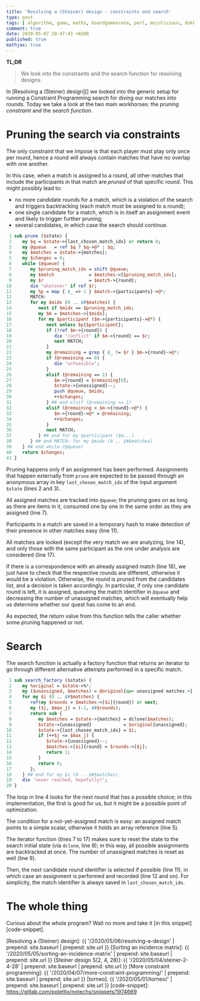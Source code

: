 ```yaml
---
title: 'Resolving a (Steiner) design - constraints and search'
type: post
tags: [ algorithm, game, maths, boardgamearena, perl, mojolicious, dokku ]
comment: true
date: 2020-05-07 20:47:43 +0200
published: true
mathjax: true
---
```


**TL;DR**

> We look into the constraints and the search function for resolving
> designs.

In [Resolving a (Steiner) design][] we looked into the generic setup for
running a Constraint Programming search for diving our matches into
rounds. Today we take a look at the two main workhorses: the *pruning
constraint* and the *search function*.

# Pruning the search via constraints

The only constraint that we impose is that each player must play only
once per round, hence a round will always contain matches that have no
overlap with one another.

In this case, when a match is assigned to a round, all other matches
that include the participants in that match are *pruned* of that
specific round. This might possibly lead to:

- no more candidate rounds for a match, which is a violation of the
  search and triggers backtracking (each match *must* be assigned to a
  round);
- one single candidate for a match, which is in itself an assignment
  event and likely to trigger further pruning;
- several candidates, in which case the search should continue.

```perl
 1 sub prune ($state) {
 2    my $q = $state->{last_chosen_match_idx} or return 0;
 3    my @queue   = ref $q ? $q->@* : $q;
 4    my $matches = $state->{matches};
 5    my $changes = 0;
 6    while (@queue) {
 7       my $pruning_match_idx = shift @queue;
 8       my $match             = $matches->[$pruning_match_idx];
 9       my $r                 = $match->{round};
10       die 'whatever' if ref $r;
11       my %p = map { $_ => 1 } $match->{participants}->@*;
12       MATCH:
13       for my $midx (0 .. $#$matches) {
14          next if $midx == $pruning_match_idx;
15          my $m = $matches->[$midx];
16          for my $participant ($m->{participants}->@*) {
17             next unless $p{$participant};
18             if (!ref $m->{round}) {
19                die 'conflict' if $m->{round} == $r;
20                next MATCH;
21             }
22             my @remaining = grep { $_ != $r } $m->{round}->@*;
23             if (@remaining == 0) {
24                die 'unfeasible';
25             }
26             elsif (@remaining == 1) {
27                $m->{round} = $remaining[0];
28                $state->{unassigned}--;
29                push @queue, $midx;
30                ++$changes;
31             } ## end elsif (@remaining == 1)
32             elsif (@remaining < $m->{round}->@*) {
33                $m->{round}->@* = @remaining;
34                ++$changes;
35             }
36             next MATCH;
37          } ## end for my $participant ($m...)
38       } ## end MATCH: for my $midx (0 .. $#$matches)
39    } ## end while (@queue)
40    return $changes;
41 }
```

Pruning happens only if an assignment has been performed. Assignments
that happen externally from `prune` are expected to be passed through an
anonymous array in key `last_chosen_match_idx` of the input argument
`$state` (lines 2 and 3).

All assigned matches are tracked into `@queue`; the pruning goes on as
long as there are items in it, consumed one by one in the same order as
they are assigned (line 7).

Participants in a match are saved in a temporary hash to make detection
of their presence in other matches easy (line 11).

All matches are looked (except the very match we are analyzing, line
14), and only those with the same participant as the one under analysis
are considered (line 17).

If there is a correspondence with an already assigned match (line 18),
we just have to check that the respective rounds are different,
otherwise it would be a violation. Otherwise, the round is pruned from
the candidates list, and a decision is taken accordingly. In particular,
if only one candidate round is left, it is assigned, queueing the match
identifier in `@queue` and decreasing the number of unassigned matches,
which will eventually help us determine whether our quest has come to an
end.

As expected, the return value from this function tells the caller
whether some pruning happened or not.

# Search

The search function is actually a factory function that returns an
iterator to go through different alternative attempts performed in a
specific match.

```perl
 1 sub search_factory ($state) {
 2    my %original = $state->%*;
 3    my ($unassigned, $matches) = @original{qw< unassigned matches >};
 4    for my $i (0 .. $#$matches) {
 5       ref(my $rounds = $matches->[$i]{round}) or next;
 6       my ($j, $max_j) = (-1, $#$rounds);
 7       return sub {
 8          my $matches = $state->{matches} = dclone($matches);
 9          $state->{unassigned}            = $original{unassigned};
10          $state->{last_chosen_match_idx} = $i;
11          if (++$j <= $max_j) {
12             $state->{unassigned}--;
13             $matches->[$i]{round} = $rounds->[$j];
14             return 1;
15          }
16          return 0;
17       };
18    } ## end for my $i (0 .. $#$matches)
19    die 'never reached, hopefully?';
20 }
```

The loop in line 4 looks for the next round that has a possible choice;
in this implementation, the first is good for us, but it might be a
possible point of optimization.

The condition for a not-yet-assigned match is easy: an assigned match
points to a simple scalar, otherwise it holds an array reference (line
5).

The iterator function (lines 7 to 17) makes sure to reset the state to
the search initial state (via `dclone`, line 8); in this way, all
possible assignments are backtracked at once. The number of unassigned
matches is reset as well (line 9).

Then, the next candidate round identifier is selected if possible (line
11), in which case an assignment is performed and recorded (line 12 and
on). For simplicity, the match identifier is always saved in
`last_chosen_match_idx`.

# The whole thing

Curious about the whole program? Wait no more and take it [in this
snippet][code-snippet].

[Resolving a (Steiner) design]: {{ '/2020/05/06/resolving-a-design' | prepend: site.baseurl | prepend: site.url }}
[Sorting an incidence matrix]: {{ '/2020/05/05/sorting-an-incidence-matrix' | prepend: site.baseurl | prepend: site.url }}
[Steiner design S(2, 4, 28)]: {{ '/2020/05/04/steiner-2-4-28' | prepend: site.baseurl | prepend: site.url }}
[More constraint programming]: {{ '/2020/04/07/more-constraint-programming/' | prepend: site.baseurl | prepend: site.url }}
[torneo]: {{ '/2020/05/01/torneo/' | prepend: site.baseurl | prepend: site.url }}
[code-snippet]: https://gitlab.com/polettix/notechs/snippets/1974669
